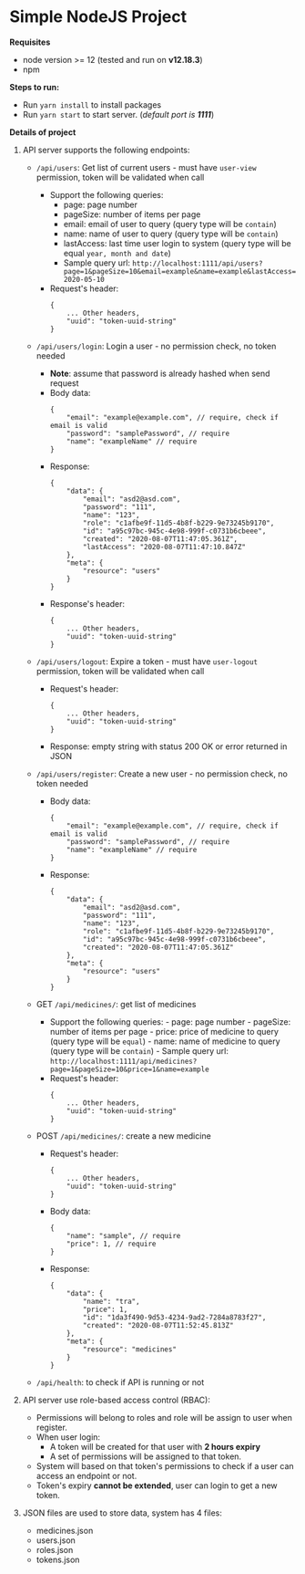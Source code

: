 # Simple NodeJS Project

**Requisites**
- node version >= 12 (tested and run on **v12.18.3**)
- npm

**Steps to run:**
- Run `yarn install` to install packages
- Run `yarn start` to start server. (*default port is **1111***)

**Details of project**
 
1. API server supports the following endpoints:
    - `/api/users`: Get list of current users - must have `user-view` permission, token will be validated when call
        - Support the following queries:
            - page: page number
            - pageSize: number of items per page
            - email: email of user to query (query type will be `contain`)
            - name: name of user to query (query type will be `contain`)
            - lastAccess: last time user login to system (query type will be equal `year, month and date`)
            - Sample query url: `http://localhost:1111/api/users?page=1&pageSize=10&email=example&name=example&lastAccess=2020-05-10`
        - Request's header:
            ```
            {
                ... Other headers,
                "uuid": "token-uuid-string"
            }
            ```
            
    - `/api/users/login`: Login a user - no permission check, no token needed 
        - **Note**: assume that password is already hashed when send request
        - Body data:
            ```
            {
                "email": "example@example.com", // require, check if email is valid
                "password": "samplePassword", // require
                "name": "exampleName" // require
            } 
            ```
        - Response:
            ```
            {
                "data": {
                    "email": "asd2@asd.com",
                    "password": "111",
                    "name": "123",
                    "role": "c1afbe9f-11d5-4b8f-b229-9e73245b9170",
                    "id": "a95c97bc-945c-4e98-999f-c0731b6cbeee",
                    "created": "2020-08-07T11:47:05.361Z",
                    "lastAccess": "2020-08-07T11:47:10.847Z"
                },
                "meta": {
                    "resource": "users"
                }
            }
            ```
        - Response's header:
            ```
            {
                ... Other headers,
                "uuid": "token-uuid-string"
            }
            ```      
              
    - `/api/users/logout`: Expire a token - must have `user-logout` permission, token will be validated when call
        - Request's header:
            ```
            {
                ... Other headers,
                "uuid": "token-uuid-string"
            }
            ```
        - Response: empty string with status 200 OK or error returned in JSON
        
    - `/api/users/register`: Create a new user - no permission check, no token needed
        - Body data:
            ```
            {
                "email": "example@example.com", // require, check if email is valid
                "password": "samplePassword", // require
                "name": "exampleName" // require
            } 
            ```
        - Response:
            ```
            {
                "data": {
                    "email": "asd2@asd.com",
                    "password": "111",
                    "name": "123",
                    "role": "c1afbe9f-11d5-4b8f-b229-9e73245b9170",
                    "id": "a95c97bc-945c-4e98-999f-c0731b6cbeee",
                    "created": "2020-08-07T11:47:05.361Z"
                },
                "meta": {
                    "resource": "users"
                }
            }
            ```
            
    - GET `/api/medicines/`: get list of medicines
        - Support the following queries:
                - page: page number
                - pageSize: number of items per page
                - price: price of medicine to query (query type will be `equal`)
                - name: name of medicine to query (query type will be `contain`)
                - Sample query url: `http://localhost:1111/api/medicines?page=1&pageSize=10&price=1&name=example`
        - Request's header:
            ```
            {
                ... Other headers,
                "uuid": "token-uuid-string"
            }
            ```
            
    - POST `/api/medicines/`: create a new medicine
        - Request's header:
            ```
            {
                ... Other headers,
                "uuid": "token-uuid-string"
            }
            ```
        - Body data:
            ```
            {
                "name": "sample", // require
                "price": 1, // require
            } 
            ```
        - Response:
            ```
            {
                "data": {
                    "name": "tra",
                    "price": 1,
                    "id": "1da3f490-9d53-4234-9ad2-7284a8783f27",
                    "created": "2020-08-07T11:52:45.813Z"
                },
                "meta": {
                    "resource": "medicines"
                }
            }
            ```          
            
    - `/api/health`: to check if API is running or not
    
2. API server use role-based access control (RBAC):
    - Permissions will belong to roles and role will be assign to user when register.
    - When user login:
        - A token will be created for that user with **2 hours expiry**
        - A set of permissions will be assigned to that token.
    - System will based on that token's permissions to check if a user can access an endpoint or not.
    - Token's expiry **cannot be extended**, user can login to get a new token.
    
3. JSON files are used to store data, system has 4 files:
    - medicines.json
    - users.json
    - roles.json
    - tokens.json
